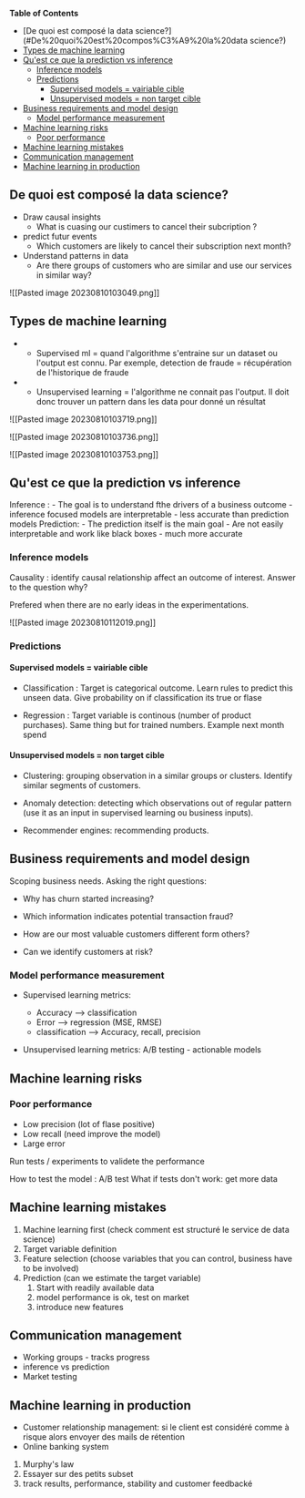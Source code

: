 **Table of Contents**

- [De quoi est composé la data science?](#De%20quoi%20est%20compos%C3%A9%20la%20data science?)
- [Types de machine learning](#Types%20de%20machine%20learning)
- [Qu'est ce que la prediction vs inference](#Qu'est%20ce%20que%20la%20prediction%20vs%20inference)
	- [Inference models](#Inference%20models)
	- [Predictions](#Predictions)
		- [Supervised models = vairiable cible](#Supervised%20models%20=%20vairiable%20cible)
		- [Unsupervised models = non target cible](#Unsupervised%20models%20=%20non%20target%20cible)
- [Business requirements and model design](#Business%20requirements%20and%20model%20design)
	- [Model performance measurement](#Model%20performance%20measurement)
- [Machine learning risks](#Machine%20learning%20risks)
	- [Poor performance](#Poor%20performance)
- [Machine learning mistakes](#Machine%20learning%20mistakes)
- [Communication management](#Communication%20management)
- [Machine learning in production](#Machine%20learning%20in%20production)

## De quoi est composé la data science?
- Draw causal insights
	- What is cuasing our custimers to cancel their subcription ?
- predict futur events
	- Which customers are likely to cancel their subscription next month?
- Understand patterns in data
	- Are there groups of customers who are similar and use our services in similar way?

![[Pasted image 20230810103049.png]]

## Types de machine learning

- - Supervised ml = quand l'algorithme s'entraine sur un dataset ou l'output est connu. Par exemple, detection de fraude = récupération de l'historique de fraude
- - Unsupervised learning = l'algorithme ne connait pas l'output. Il doit donc trouver un pattern dans les data pour donné un résultat

![[Pasted image 20230810103719.png]]

![[Pasted image 20230810103736.png]]

![[Pasted image 20230810103753.png]]

## Qu'est ce que la prediction vs inference

Inference :
	- The goal is to understand fthe drivers of a business outcome
	- inference focused models are interpretable
	- less accurate than prediction models
Prediction:
	- The prediction itself is the main goal
	- Are not easily interpretable and work like black boxes
	- much more accurate


### Inference models

Causality : identify causal relationship affect an outcome of interest. Answer to the question why?

Prefered when there are no early ideas in the experimentations. 

![[Pasted image 20230810112019.png]]

### Predictions

#### Supervised models = vairiable cible

- Classification : Target is categorical outcome. Learn rules to predict this unseen data. Give probability on if classification its true or flase

- Regression : Target variable is continous (number of product purchases). Same thing but for trained numbers. Example next month spend

#### Unsupervised models = non target cible

- Clustering: grouping observation in a similar groups or clusters. Identify similar segments of customers. 

- Anomaly detection: detecting which observations out of regular pattern (use it as an input in supervised learning ou business inputs).

- Recommender engines: recommending products.

## Business requirements and model design

Scoping business needs. Asking the right questions:

- Why has churn started increasing?
- Which information indicates potential transaction fraud?
- How are our most valuable customers different form others?

- Can we identify customers at risk?

### Model performance measurement

- Supervised learning metrics:
	- Accuracy --> classification
	- Error --> regression (MSE, RMSE)
	- classification --> Accuracy, recall, precision


- Unsupervised learning metrics:
	A/B testing - actionable models

## Machine learning risks

### Poor performance
- Low precision (lot of flase positive)
- Low recall (need improve the model)
- Large error

Run tests / experiments to validete the performance

How to test the model : A/B test
What if tests don't work: get more data

## Machine learning mistakes
1. Machine learning first (check comment est structuré le service de data science)
2. Target variable definition
3. Feature selection (choose variables that you can control, business have to be involved)
4. Prediction (can we estimate the target variable)
	1. Start with readily available data
	2. model performance is ok, test on market
	3. introduce new features

## Communication management
- Working groups - tracks progress
- inference vs prediction
- Market testing

## Machine learning in production
- Customer relationship management: si le client est considéré comme à risque alors envoyer des mails de rétention
- Online banking system

1. Murphy's law
2. Essayer sur des petits subset
3. track results, performance, stability and customer feedbacké


